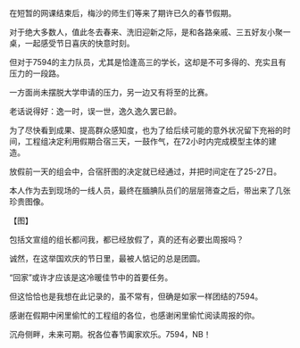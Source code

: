 在短暂的网课结束后，梅沙的师生们等来了期许已久的春节假期。

对于绝大多数人，值此冬去春来、洗旧迎新之际，是和各路亲戚、三五好友小聚一桌，一起感受节日喜庆的快意时刻。

但对于7594的主力队员，尤其是恰逢高三的学长，这却是不可多得的、充实且有压力的一段路。

一方面尚未摆脱大学申请的压力，另一边又有将至的比赛。

老话说得好：逸一时，误一世，逸久逸久罢已龄。

为了尽快看到成果、提高群众感知度，也为了给后续可能的意外状况留下充裕的时间，工程组决定利用假期合宿三天，一鼓作气，在72小时内完成模型主体的建造。

放假前一天的组会中，合宿肝图的决定就已经通过，并把时间定在了25-27日。

本人作为去到现场的一线人员，最终在腼腆队员们的层层筛查之后，带出来了几张珍贵图像。

【图】

包括文宣组的组长都问我，都已经放假了，真的还有必要出周报吗？

诚然，在这举国欢庆的节日里，最被人惦记的总是团圆。

“回家”或许才应该是这冷暖佳节中的首要任务。

但这恰恰也是我想在此记录的，虽不常有，但确是如家一样团结的7594。

感谢在假期中闲里偷忙的工程组的各位，也感谢闲里偷忙阅读周报的你。

沉舟侧畔，未来可期。祝各位春节阖家欢乐。7594，NB！